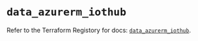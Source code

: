 # `data_azurerm_iothub`

Refer to the Terraform Registory for docs: [`data_azurerm_iothub`](https://www.terraform.io/docs/providers/azurerm/d/iothub).
